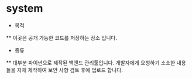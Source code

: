 # system

* 목적
  
** 이곳은 공개 가능한 코드를 저장하는 장소 입니다.

* 종류
  
** 대부분 파이썬으로 제작된 백앤드 관리툴입니다. 개발자에게 요청하기 소소한 내용들을 자체 제작하여 보안 사항 검토 후에 업로드 합니다.



